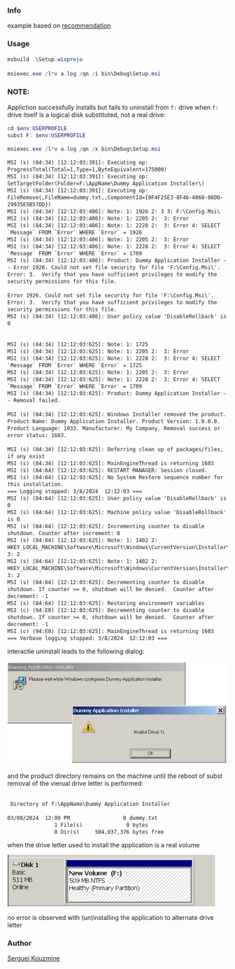 ###  Info

example based on [recommendation](https://stackoverflow.com/questions/42838287/wix-installation-move-installed-files-to-another-drive)

### Usage

```powershell
msbuild .\Setup.wixprojo

msiexec.exe /l*v a.log /qn /i bin\Debug\Setup.msi

```
### NOTE:

Appliction successfully installs but
fails to uninstall from `f:` drive when `f:` drive itself is a logical disk substituted, not a real drive:

```powershell
cd $env:USERPROFILE
subst F: $env:USERPROFILE
```
```powershell
msiexec.exe /l*v a.log /qn /x bin\Debug\Setup.msi

```
```text
MSI (s) (84:34) [12:12:03:391]: Executing op: ProgressTotal(Total=1,Type=1,ByteEquivalent=175000)
MSI (s) (84:34) [12:12:03:391]: Executing op: SetTargetFolder(Folder=F:\AppName\Dummy Application Installer\)
MSI (s) (84:34) [12:12:03:391]: Executing op: FileRemove(,FileName=dummy.txt,,ComponentId={0F4F25E3-8F46-4068-86DD-29935E5B57DD})
MSI (s) (84:34) [12:12:03:406]: Note: 1: 1926 2: 3 3: F:\Config.Msi\ 
MSI (s) (84:34) [12:12:03:406]: Note: 1: 2205 2:  3: Error 
MSI (s) (84:34) [12:12:03:406]: Note: 1: 2228 2:  3: Error 4: SELECT `Message` FROM `Error` WHERE `Error` = 1926 
MSI (s) (84:34) [12:12:03:406]: Note: 1: 2205 2:  3: Error 
MSI (s) (84:34) [12:12:03:406]: Note: 1: 2228 2:  3: Error 4: SELECT `Message` FROM `Error` WHERE `Error` = 1709 
MSI (s) (84:34) [12:12:03:406]: Product: Dummy Application Installer -- Error 1926. Could not set file security for file 'F:\Config.Msi\'. Error: 3.  Verify that you have sufficient privileges to modify the security permissions for this file.

Error 1926. Could not set file security for file 'F:\Config.Msi\'. Error: 3.  Verify that you have sufficient privileges to modify the security permissions for this file.
MSI (s) (84:34) [12:12:03:406]: User policy value 'DisableRollback' is 0


MSI (s) (84:34) [12:12:03:625]: Note: 1: 1725 
MSI (s) (84:34) [12:12:03:625]: Note: 1: 2205 2:  3: Error 
MSI (s) (84:34) [12:12:03:625]: Note: 1: 2228 2:  3: Error 4: SELECT `Message` FROM `Error` WHERE `Error` = 1725 
MSI (s) (84:34) [12:12:03:625]: Note: 1: 2205 2:  3: Error 
MSI (s) (84:34) [12:12:03:625]: Note: 1: 2228 2:  3: Error 4: SELECT `Message` FROM `Error` WHERE `Error` = 1709 
MSI (s) (84:34) [12:12:03:625]: Product: Dummy Application Installer -- Removal failed.

MSI (s) (84:34) [12:12:03:625]: Windows Installer removed the product. Product Name: Dummy Application Installer. Product Version: 1.0.0.0. Product Language: 1033. Manufacturer: My Company. Removal success or error status: 1603.

MSI (s) (84:34) [12:12:03:625]: Deferring clean up of packages/files, if any exist
MSI (s) (84:34) [12:12:03:625]: MainEngineThread is returning 1603
MSI (s) (84:64) [12:12:03:625]: RESTART MANAGER: Session closed.
MSI (s) (84:64) [12:12:03:625]: No System Restore sequence number for this installation.
=== Logging stopped: 3/8/2024  12:12:03 ===
MSI (s) (84:64) [12:12:03:625]: User policy value 'DisableRollback' is 0
MSI (s) (84:64) [12:12:03:625]: Machine policy value 'DisableRollback' is 0
MSI (s) (84:64) [12:12:03:625]: Incrementing counter to disable shutdown. Counter after increment: 0
MSI (s) (84:64) [12:12:03:625]: Note: 1: 1402 2: HKEY_LOCAL_MACHINE\Software\Microsoft\Windows\CurrentVersion\Installer\Rollback\Scripts 3: 2 
MSI (s) (84:64) [12:12:03:625]: Note: 1: 1402 2: HKEY_LOCAL_MACHINE\Software\Microsoft\Windows\CurrentVersion\Installer\Rollback\Scripts 3: 2 
MSI (s) (84:64) [12:12:03:625]: Decrementing counter to disable shutdown. If counter >= 0, shutdown will be denied.  Counter after decrement: -1
MSI (s) (84:64) [12:12:03:625]: Restoring environment variables
MSI (c) (94:E0) [12:12:03:625]: Decrementing counter to disable shutdown. If counter >= 0, shutdown will be denied.  Counter after decrement: -1
MSI (c) (94:E0) [12:12:03:625]: MainEngineThread is returning 1603
=== Verbose logging stopped: 3/8/2024  12:12:03 ===
```

interactie uninstall leads to  the following dialog:

![uninstall failure](https://github.com/sergueik/powershell_samples/blob/master/external/wix/basic-ddrive/screenshots/capture-failure-uninstall.png)

and the product directory remains on the machine until the reboot of subst removal of the vierual drive letter is performed:

```text

 Directory of f:\AppName\Dummy Application Installer

03/08/2024  12:09 PM                 0 dummy.txt
               1 File(s)              0 bytes
               0 Dir(s)     504,037,376 bytes free
```

when the drive letter used to install the application is a real volume


![volume](https://github.com/sergueik/powershell_samples/blob/master/external/wix/basic-ddrive/screenshots/capture-volume.png)

no error is observed with (un)installing the application to alternate drive letter

### Author
[Serguei Kouzmine](kouzmine_serguei@yahoo.com)

